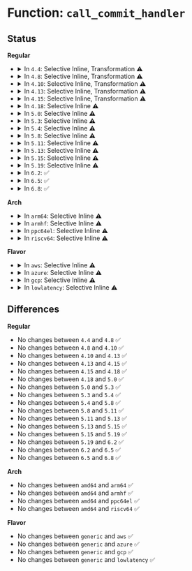 # Function: <code>call_commit_handler</code>

## Status
<b>Regular</b>
<ul>
<li>
<details>
<summary>In <code>4.4</code>: Selective Inline, Transformation ⚠️</summary>

```c
int call_commit_handler(struct net_device *dev);
```

**Collision:** Unique Global

**Inline:** Selective

**Transformation:** True

**Instances:**

```
In net/wireless/wext-core.c (ffffffff81809b40)
Location: net/wireless/wext-core.c:894
Inline: True
Inline callers:
  - net/wireless/wext-core.c:ioctl_standard_call
Direct callers:
  - net/wireless/wext-core.c:ioctl_standard_call
  - net/wireless/wext-priv.c:ioctl_private_call
  - net/wireless/wext-priv.c:compat_private_call
```
**Symbols:**

```
ffffffff81809b40-ffffffff81809b69: call_commit_handler.part.7 (STB_LOCAL)
ffffffff8180a600-ffffffff8180a61c: call_commit_handler (STB_GLOBAL)
```
</details>
</li>
<li>
<details>
<summary>In <code>4.8</code>: Selective Inline, Transformation ⚠️</summary>

```c
int call_commit_handler(struct net_device *dev);
```

**Collision:** Unique Global

**Inline:** Selective

**Transformation:** True

**Instances:**

```
In net/wireless/wext-core.c (ffffffff8187bfac)
Location: net/wireless/wext-core.c:897
Inline: True
Inline callers:
  - net/wireless/wext-core.c:ioctl_standard_call
Direct callers:
  - net/wireless/wext-core.c:ioctl_standard_call
  - net/wireless/wext-priv.c:compat_private_call
  - net/wireless/wext-priv.c:ioctl_private_call
```
**Symbols:**

```
ffffffff8187b640-ffffffff8187b669: call_commit_handler.part.9 (STB_LOCAL)
ffffffff8187c160-ffffffff8187c17c: call_commit_handler (STB_GLOBAL)
```
</details>
</li>
<li>
<details>
<summary>In <code>4.10</code>: Selective Inline, Transformation ⚠️</summary>

```c
int call_commit_handler(struct net_device *dev);
```

**Collision:** Unique Global

**Inline:** Selective

**Transformation:** True

**Instances:**

```
In net/wireless/wext-core.c (ffffffff818b086c)
Location: net/wireless/wext-core.c:897
Inline: True
Inline callers:
  - net/wireless/wext-core.c:ioctl_standard_call
Direct callers:
  - net/wireless/wext-core.c:ioctl_standard_call
  - net/wireless/wext-priv.c:compat_private_call
  - net/wireless/wext-priv.c:ioctl_private_call
```
**Symbols:**

```
ffffffff818aff00-ffffffff818aff29: call_commit_handler.part.9 (STB_LOCAL)
ffffffff818b0a20-ffffffff818b0a3c: call_commit_handler (STB_GLOBAL)
```
</details>
</li>
<li>
<details>
<summary>In <code>4.13</code>: Selective Inline, Transformation ⚠️</summary>

```c
int call_commit_handler(struct net_device *dev);
```

**Collision:** Unique Global

**Inline:** Selective

**Transformation:** True

**Instances:**

```
In net/wireless/wext-core.c (ffffffff818d71e9)
Location: net/wireless/wext-core.c:897
Inline: True
Inline callers:
  - net/wireless/wext-core.c:ioctl_standard_call
Direct callers:
  - net/wireless/wext-core.c:ioctl_standard_call
  - net/wireless/wext-priv.c:compat_private_call
  - net/wireless/wext-priv.c:ioctl_private_call
```
**Symbols:**

```
ffffffff818d68e0-ffffffff818d6908: call_commit_handler.part.10 (STB_LOCAL)
ffffffff818d73a0-ffffffff818d73bc: call_commit_handler (STB_GLOBAL)
```
</details>
</li>
<li>
<details>
<summary>In <code>4.15</code>: Selective Inline, Transformation ⚠️</summary>

```c
int call_commit_handler(struct net_device *dev);
```

**Collision:** Unique Global

**Inline:** Selective

**Transformation:** True

**Instances:**

```
In net/wireless/wext-core.c (ffffffff8195cdbb)
Location: net/wireless/wext-core.c:897
Inline: True
Inline callers:
  - net/wireless/wext-core.c:ioctl_standard_call
Direct callers:
  - net/wireless/wext-core.c:ioctl_standard_call
  - net/wireless/wext-priv.c:compat_private_call
  - net/wireless/wext-priv.c:ioctl_private_call
```
**Symbols:**

```
ffffffff8195c4b0-ffffffff8195c4db: call_commit_handler.part.10 (STB_LOCAL)
ffffffff8195cf80-ffffffff8195cf9c: call_commit_handler (STB_GLOBAL)
```
</details>
</li>
<li>
<details>
<summary>In <code>4.18</code>: Selective Inline ⚠️</summary>

```c
int call_commit_handler(struct net_device *dev);
```

**Collision:** Unique Global

**Inline:** Selective

**Transformation:** False

**Instances:**

```
In net/wireless/wext-core.c (ffffffff819b65bb)
Location: net/wireless/wext-core.c:895
Inline: True
Inline callers:
  - net/wireless/wext-core.c:ioctl_standard_call
Direct callers:
  - net/wireless/wext-priv.c:compat_private_call
  - net/wireless/wext-priv.c:ioctl_private_call
```
**Symbols:**

```
ffffffff819b6790-ffffffff819b67c4: call_commit_handler (STB_GLOBAL)
```
</details>
</li>
<li>
<details>
<summary>In <code>5.0</code>: Selective Inline ⚠️</summary>

```c
int call_commit_handler(struct net_device *dev);
```

**Collision:** Unique Global

**Inline:** Selective

**Transformation:** False

**Instances:**

```
In net/wireless/wext-core.c (ffffffff819ed87b)
Location: net/wireless/wext-core.c:895
Inline: True
Inline callers:
  - net/wireless/wext-core.c:ioctl_standard_call
Direct callers:
  - net/wireless/wext-priv.c:compat_private_call
  - net/wireless/wext-priv.c:ioctl_private_call
```
**Symbols:**

```
ffffffff819eda50-ffffffff819eda84: call_commit_handler (STB_GLOBAL)
```
</details>
</li>
<li>
<details>
<summary>In <code>5.3</code>: Selective Inline ⚠️</summary>

```c
int call_commit_handler(struct net_device *dev);
```

**Collision:** Unique Global

**Inline:** Selective

**Transformation:** False

**Instances:**

```
In net/wireless/wext-core.c (ffffffff81a5ca00)
Location: net/wireless/wext-core.c:895
Inline: True
Inline callers:
  - net/wireless/wext-core.c:ioctl_standard_call
Direct callers:
  - net/wireless/wext-priv.c:compat_private_call
  - net/wireless/wext-priv.c:ioctl_private_call
```
**Symbols:**

```
ffffffff81a5cbd0-ffffffff81a5cc04: call_commit_handler (STB_GLOBAL)
```
</details>
</li>
<li>
<details>
<summary>In <code>5.4</code>: Selective Inline ⚠️</summary>

```c
int call_commit_handler(struct net_device *dev);
```

**Collision:** Unique Global

**Inline:** Selective

**Transformation:** False

**Instances:**

```
In net/wireless/wext-core.c (ffffffff81a93680)
Location: net/wireless/wext-core.c:896
Inline: True
Inline callers:
  - net/wireless/wext-core.c:ioctl_standard_call
Direct callers:
  - net/wireless/wext-priv.c:compat_private_call
  - net/wireless/wext-priv.c:ioctl_private_call
```
**Symbols:**

```
ffffffff81a93850-ffffffff81a93884: call_commit_handler (STB_GLOBAL)
```
</details>
</li>
<li>
<details>
<summary>In <code>5.8</code>: Selective Inline ⚠️</summary>

```c
int call_commit_handler(struct net_device *dev);
```

**Collision:** Unique Global

**Inline:** Selective

**Transformation:** False

**Instances:**

```
In net/wireless/wext-core.c (ffffffff81b8eb3b)
Location: net/wireless/wext-core.c:896
Inline: True
Inline callers:
  - net/wireless/wext-core.c:ioctl_standard_call
Direct callers:
  - net/wireless/wext-priv.c:compat_private_call
  - net/wireless/wext-priv.c:ioctl_private_call
```
**Symbols:**

```
ffffffff81b8ece0-ffffffff81b8ed14: call_commit_handler (STB_GLOBAL)
```
</details>
</li>
<li>
<details>
<summary>In <code>5.11</code>: Selective Inline ⚠️</summary>

```c
int call_commit_handler(struct net_device *dev);
```

**Collision:** Unique Global

**Inline:** Selective

**Transformation:** False

**Instances:**

```
In net/wireless/wext-core.c (ffffffff81b9e7db)
Location: net/wireless/wext-core.c:896
Inline: True
Inline callers:
  - net/wireless/wext-core.c:ioctl_standard_call
Direct callers:
  - net/wireless/wext-priv.c:compat_private_call
  - net/wireless/wext-priv.c:ioctl_private_call
```
**Symbols:**

```
ffffffff81b9e990-ffffffff81b9e9c9: call_commit_handler (STB_GLOBAL)
```
</details>
</li>
<li>
<details>
<summary>In <code>5.13</code>: Selective Inline ⚠️</summary>

```c
int call_commit_handler(struct net_device *dev);
```

**Collision:** Unique Global

**Inline:** Selective

**Transformation:** False

**Instances:**

```
In net/wireless/wext-core.c (ffffffff81b8d8bb)
Location: net/wireless/wext-core.c:896
Inline: True
Inline callers:
  - net/wireless/wext-core.c:ioctl_standard_call
Direct callers:
  - net/wireless/wext-priv.c:compat_private_call
  - net/wireless/wext-priv.c:ioctl_private_call
```
**Symbols:**

```
ffffffff81b8da70-ffffffff81b8daa9: call_commit_handler (STB_GLOBAL)
```
</details>
</li>
<li>
<details>
<summary>In <code>5.15</code>: Selective Inline ⚠️</summary>

```c
int call_commit_handler(struct net_device *dev);
```

**Collision:** Unique Global

**Inline:** Selective

**Transformation:** False

**Instances:**

```
In net/wireless/wext-core.c (ffffffff81c59d0d)
Location: net/wireless/wext-core.c:896
Inline: True
Inline callers:
  - net/wireless/wext-core.c:ioctl_standard_call
Direct callers:
  - net/wireless/wext-priv.c:compat_private_call
  - net/wireless/wext-priv.c:ioctl_private_call
```
**Symbols:**

```
ffffffff81c59ee0-ffffffff81c59f19: call_commit_handler (STB_GLOBAL)
```
</details>
</li>
<li>
<details>
<summary>In <code>5.19</code>: Selective Inline ⚠️</summary>

```c
int call_commit_handler(struct net_device *dev);
```

**Collision:** Unique Global

**Inline:** Selective

**Transformation:** False

**Instances:**

```
In net/wireless/wext-core.c (ffffffff81dfb564)
Location: net/wireless/wext-core.c:896
Inline: True
Inline callers:
  - net/wireless/wext-core.c:ioctl_standard_call
Direct callers:
  - net/wireless/wext-priv.c:compat_private_call
  - net/wireless/wext-priv.c:ioctl_private_call
```
**Symbols:**

```
ffffffff81dfb770-ffffffff81dfb7c8: call_commit_handler (STB_GLOBAL)
```
</details>
</li>
<li>
<details>
<summary>In <code>6.2</code>: ✅</summary>

```c
int call_commit_handler(struct net_device *dev);
```

**Collision:** Unique Global

**Inline:** No

**Transformation:** False

**Instances:**

```
In net/wireless/wext-core.c (ffffffff81fcfdf0)
Location: net/wireless/wext-core.c:899
Inline: False
Direct callers:
  - net/wireless/wext-core.c:ioctl_standard_call
  - net/wireless/wext-priv.c:compat_private_call
  - net/wireless/wext-priv.c:ioctl_private_call
```
**Symbols:**

```
ffffffff81fcfdf0-ffffffff81fcfe48: call_commit_handler (STB_GLOBAL)
```
</details>
</li>
<li>
<details>
<summary>In <code>6.5</code>: ✅</summary>

```c
int call_commit_handler(struct net_device *dev);
```

**Collision:** Unique Global

**Inline:** No

**Transformation:** False

**Instances:**

```
In net/wireless/wext-core.c (ffffffff8204b8b0)
Location: net/wireless/wext-core.c:921
Inline: False
Direct callers:
  - net/wireless/wext-core.c:ioctl_standard_call
  - net/wireless/wext-priv.c:compat_private_call
  - net/wireless/wext-priv.c:ioctl_private_call
```
**Symbols:**

```
ffffffff8204b8b0-ffffffff8204b908: call_commit_handler (STB_GLOBAL)
```
</details>
</li>
<li>
<details>
<summary>In <code>6.8</code>: ✅</summary>

```c
int call_commit_handler(struct net_device *dev);
```

**Collision:** Unique Global

**Inline:** No

**Transformation:** False

**Instances:**

```
In net/wireless/wext-core.c (ffffffff8211dd30)
Location: net/wireless/wext-core.c:921
Inline: False
Direct callers:
  - net/wireless/wext-core.c:ioctl_standard_call
  - net/wireless/wext-priv.c:compat_private_call
  - net/wireless/wext-priv.c:ioctl_private_call
```
**Symbols:**

```
ffffffff8211dd30-ffffffff8211dd8b: call_commit_handler (STB_GLOBAL)
```
</details>
</li>
</ul>
<b>Arch</b>
<ul>
<li>
<details>
<summary>In <code>arm64</code>: Selective Inline ⚠️</summary>

```c
int call_commit_handler(struct net_device *dev);
```

**Collision:** Unique Global

**Inline:** Selective

**Transformation:** False

**Instances:**

```
In net/wireless/wext-core.c (ffff800010d6180c)
Location: net/wireless/wext-core.c:896
Inline: True
Inline callers:
  - net/wireless/wext-core.c:ioctl_standard_call
Direct callers:
  - net/wireless/wext-priv.c:compat_private_call
  - net/wireless/wext-priv.c:ioctl_private_call
```
**Symbols:**

```
ffff800010d61a58-ffff800010d61abc: call_commit_handler (STB_GLOBAL)
```
</details>
</li>
<li>
<details>
<summary>In <code>armhf</code>: Selective Inline ⚠️</summary>

```c
int call_commit_handler(struct net_device *dev);
```

**Collision:** Unique Global

**Inline:** Selective

**Transformation:** False

**Instances:**

```
In net/wireless/wext-core.c (c0e60c74)
Location: net/wireless/wext-core.c:896
Inline: True
Inline callers:
  - net/wireless/wext-core.c:ioctl_standard_call
Direct callers:
  - net/wireless/wext-priv.c:ioctl_private_call
```
**Symbols:**

```
c0e60df0-c0e60e48: call_commit_handler (STB_GLOBAL)
```
</details>
</li>
<li>
<details>
<summary>In <code>ppc64el</code>: Selective Inline ⚠️</summary>

```c
int call_commit_handler(struct net_device *dev);
```

**Collision:** Unique Global

**Inline:** Selective

**Transformation:** False

**Instances:**

```
In net/wireless/wext-core.c (c000000000e9cb68)
Location: net/wireless/wext-core.c:896
Inline: True
Inline callers:
  - net/wireless/wext-core.c:ioctl_standard_call
Direct callers:
  - net/wireless/wext-priv.c:compat_private_call
  - net/wireless/wext-priv.c:ioctl_private_call
```
**Symbols:**

```
c000000000e9ce40-c000000000e9cebc: call_commit_handler (STB_GLOBAL)
```
</details>
</li>
<li>
<details>
<summary>In <code>riscv64</code>: Selective Inline ⚠️</summary>

```c
int call_commit_handler(struct net_device *dev);
```

**Collision:** Unique Global

**Inline:** Selective

**Transformation:** False

**Instances:**

```
In net/wireless/wext-core.c (ffffffe0008963da)
Location: net/wireless/wext-core.c:896
Inline: True
Inline callers:
  - net/wireless/wext-core.c:ioctl_standard_call
Direct callers:
  - net/wireless/wext-priv.c:ioctl_private_call
```
**Symbols:**

```
ffffffe0008964cc-ffffffe00089650a: call_commit_handler (STB_GLOBAL)
```
</details>
</li>
</ul>
<b>Flavor</b>
<ul>
<li>
<details>
<summary>In <code>aws</code>: Selective Inline ⚠️</summary>

```c
int call_commit_handler(struct net_device *dev);
```

**Collision:** Unique Global

**Inline:** Selective

**Transformation:** False

**Instances:**

```
In net/wireless/wext-core.c (ffffffff81a32d10)
Location: net/wireless/wext-core.c:896
Inline: True
Inline callers:
  - net/wireless/wext-core.c:ioctl_standard_call
Direct callers:
  - net/wireless/wext-priv.c:compat_private_call
  - net/wireless/wext-priv.c:ioctl_private_call
```
**Symbols:**

```
ffffffff81a32ee0-ffffffff81a32f14: call_commit_handler (STB_GLOBAL)
```
</details>
</li>
<li>
<details>
<summary>In <code>azure</code>: Selective Inline ⚠️</summary>

```c
int call_commit_handler(struct net_device *dev);
```

**Collision:** Unique Global

**Inline:** Selective

**Transformation:** False

**Instances:**

```
In net/wireless/wext-core.c (ffffffff819f0010)
Location: net/wireless/wext-core.c:896
Inline: True
```
**Symbols:**

```
ffffffff819f0010-ffffffff819f001d: call_commit_handler (STB_GLOBAL)
```
</details>
</li>
<li>
<details>
<summary>In <code>gcp</code>: Selective Inline ⚠️</summary>

```c
int call_commit_handler(struct net_device *dev);
```

**Collision:** Unique Global

**Inline:** Selective

**Transformation:** False

**Instances:**

```
In net/wireless/wext-core.c (ffffffff81a9e8c0)
Location: net/wireless/wext-core.c:896
Inline: True
Inline callers:
  - net/wireless/wext-core.c:ioctl_standard_call
Direct callers:
  - net/wireless/wext-priv.c:compat_private_call
  - net/wireless/wext-priv.c:ioctl_private_call
```
**Symbols:**

```
ffffffff81a9ea90-ffffffff81a9eac4: call_commit_handler (STB_GLOBAL)
```
</details>
</li>
<li>
<details>
<summary>In <code>lowlatency</code>: Selective Inline ⚠️</summary>

```c
int call_commit_handler(struct net_device *dev);
```

**Collision:** Unique Global

**Inline:** Selective

**Transformation:** False

**Instances:**

```
In net/wireless/wext-core.c (ffffffff81aaaac0)
Location: net/wireless/wext-core.c:896
Inline: True
Inline callers:
  - net/wireless/wext-core.c:ioctl_standard_call
Direct callers:
  - net/wireless/wext-priv.c:compat_private_call
  - net/wireless/wext-priv.c:ioctl_private_call
```
**Symbols:**

```
ffffffff81aaac90-ffffffff81aaacc4: call_commit_handler (STB_GLOBAL)
```
</details>
</li>
</ul>

## Differences
<b>Regular</b>
<ul>
<li>
No changes between <code>4.4</code> and <code>4.8</code> ✅
</li>
<li>
No changes between <code>4.8</code> and <code>4.10</code> ✅
</li>
<li>
No changes between <code>4.10</code> and <code>4.13</code> ✅
</li>
<li>
No changes between <code>4.13</code> and <code>4.15</code> ✅
</li>
<li>
No changes between <code>4.15</code> and <code>4.18</code> ✅
</li>
<li>
No changes between <code>4.18</code> and <code>5.0</code> ✅
</li>
<li>
No changes between <code>5.0</code> and <code>5.3</code> ✅
</li>
<li>
No changes between <code>5.3</code> and <code>5.4</code> ✅
</li>
<li>
No changes between <code>5.4</code> and <code>5.8</code> ✅
</li>
<li>
No changes between <code>5.8</code> and <code>5.11</code> ✅
</li>
<li>
No changes between <code>5.11</code> and <code>5.13</code> ✅
</li>
<li>
No changes between <code>5.13</code> and <code>5.15</code> ✅
</li>
<li>
No changes between <code>5.15</code> and <code>5.19</code> ✅
</li>
<li>
No changes between <code>5.19</code> and <code>6.2</code> ✅
</li>
<li>
No changes between <code>6.2</code> and <code>6.5</code> ✅
</li>
<li>
No changes between <code>6.5</code> and <code>6.8</code> ✅
</li>
</ul>
<b>Arch</b>
<ul>
<li>
No changes between <code>amd64</code> and <code>arm64</code> ✅
</li>
<li>
No changes between <code>amd64</code> and <code>armhf</code> ✅
</li>
<li>
No changes between <code>amd64</code> and <code>ppc64el</code> ✅
</li>
<li>
No changes between <code>amd64</code> and <code>riscv64</code> ✅
</li>
</ul>
<b>Flavor</b>
<ul>
<li>
No changes between <code>generic</code> and <code>aws</code> ✅
</li>
<li>
No changes between <code>generic</code> and <code>azure</code> ✅
</li>
<li>
No changes between <code>generic</code> and <code>gcp</code> ✅
</li>
<li>
No changes between <code>generic</code> and <code>lowlatency</code> ✅
</li>
</ul>
